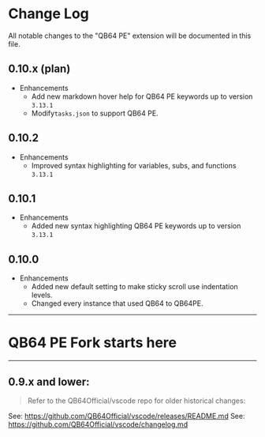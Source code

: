 # Change Log
All notable changes to the "QB64 PE" extension will be documented in this file.

## 0.10.x (plan)
- Enhancements
  - Add new markdown hover help for QB64 PE keywords up to version `3.13.1`
  - Modify`tasks.json` to support QB64 PE.

## 0.10.2
- Enhancements
  - Improved syntax highlighting for variables, subs, and functions `3.13.1`

## 0.10.1
- Enhancements
  - Added new syntax highlighting QB64 PE keywords up to version `3.13.1`

## 0.10.0
- Enhancements
  - Added new default setting to make sticky scroll use indentation levels.
  - Changed every instance that used QB64 to QB64PE.

---------
# QB64 PE Fork starts here
---------

## 0.9.x and lower:
> Refer to the QB64Official/vscode repo for older historical changes:

See: https://github.com/QB64Official/vscode/releases/README.md
See: https://github.com/QB64Official/vscode/changelog.md

